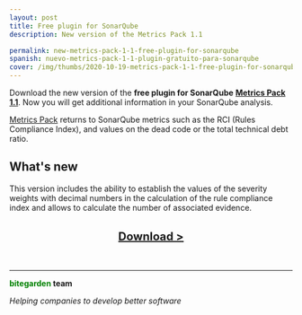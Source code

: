 ```yaml
---
layout: post
title: Free plugin for SonarQube
description: New version of the Metrics Pack 1.1

permalink: new-metrics-pack-1-1-free-plugin-for-sonarqube
spanish: nuevo-metrics-pack-1-1-plugin-gratuito-para-sonarqube
cover: /img/thumbs/2020-10-19-metrics-pack-1-1-free-plugin-for-sonarqube-thumb.jpg
---
```



Download the new version of the **free plugin for SonarQube** [**Metrics Pack 1.1**](/sonarqube-metrics-pack). Now you will get additional information in your SonarQube analysis.

[Metrics Pack](/sonarqube-metrics-pack) returns to SonarQube metrics such as the RCI (Rules Compliance Index), and values on the dead code or the total technical debt ratio.

## What's new

This version includes the ability to establish the values of the severity weights with decimal numbers in the calculation of the rule compliance index and allows to calculate the number of associated evidence.
<br>
<br>
<center><a href="/sonarqube-metrics-pack" class="btn btn-primary btn-call-to-action fancybox" style="font-weight:bold;font-size:20px">Download ></a></center>
<br>

<br>

---
**<span style="color: green">bitegarden</span> team**

_Helping companies to develop better software_
